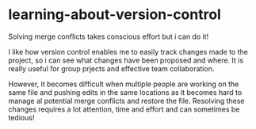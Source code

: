 # learning-about-version-control
Solving merge conflicts takes conscious effort but i can do it!

I like how version control enables me to easily track changes made to the project, so i can see what changes have been proposed and where. It is really useful for group prjects and effective team collaboration. 

However, it becomes difficult when multiple people are working on the same file and pushing edits in the same locations as it becomes hard to manage al potential merge conflicts and restore the file. Resolving these changes requires a lot attention, time and effort and can sometimes be tedious! 